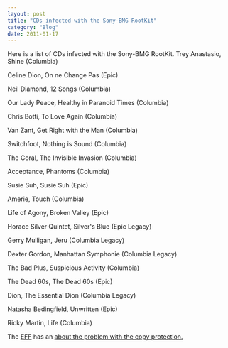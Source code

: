 ```yaml
---
layout: post
title: "CDs infected with the Sony-BMG RootKit"
category: "Blog"
date: 2011-01-17
---
```



Here is a list of CDs infected with the Sony-BMG RootKit. Trey Anastasio, Shine (Columbia)

Celine Dion, On ne Change Pas (Epic)

Neil Diamond, 12 Songs (Columbia)

Our Lady Peace, Healthy in Paranoid Times (Columbia)

Chris Botti, To Love Again (Columbia)

Van Zant, Get Right with the Man (Columbia)

Switchfoot, Nothing is Sound (Columbia)

The Coral, The Invisible Invasion (Columbia)

Acceptance, Phantoms (Columbia)

Susie Suh, Susie Suh (Epic)

Amerie, Touch (Columbia)

Life of Agony, Broken Valley (Epic)

Horace Silver Quintet, Silver's Blue (Epic Legacy)

Gerry Mulligan, Jeru (Columbia Legacy)

Dexter Gordon, Manhattan Symphonie (Columbia Legacy)

The Bad Plus, Suspicious Activity (Columbia)

The Dead 60s, The Dead 60s (Epic)

Dion, The Essential Dion (Columbia Legacy)

Natasha Bedingfield, Unwritten (Epic)

Ricky Martin, Life (Columbia)

The [EFF](http://www.eff.org) has an [ about the problem with the copy protection.](http://www.eff.org/deeplinks/archives/004144.php)